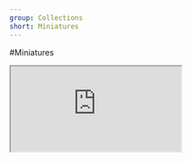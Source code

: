 ```yaml
---
group: Collections
short: Miniatures
---
```


#Miniatures

<iframe src="https://docs.google.com/spreadsheets/d/e/2PACX-1vQQbYTS5d_UjCDu4IB-TGB4egUNWij-CaLxoyhPe_CCIOaSMxs65fMNpPxn2mMoyq2kJqw0aR7xIG_S/pubhtml?gid=939096322&amp;single=true&amp;widget=true&amp;headers=false"></iframe>
